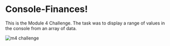 # Console-Finances!


This is the Module 4 Challenge. The task was to display a range of values in the console from an array of data.


![m4 challenge](https://user-images.githubusercontent.com/55624526/210875147-541f060a-8f1f-4b99-9fff-692af29dd91b.png)
